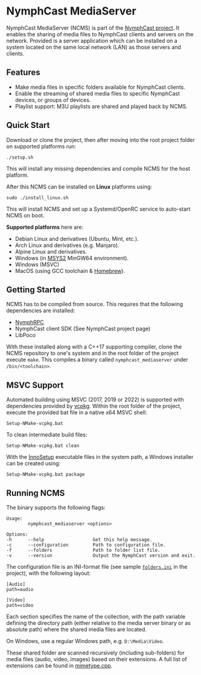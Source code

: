 # NymphCast MediaServer #

NymphCast MediaServer (NCMS) is part of the [NymphCast project](https://github.com/MayaPosch/NymphCast). It enables the sharing of media files to NymphCast clients and servers on the network. Provided is a server application which can be installed on a system located on the same local network (LAN) as those servers and clients.


## Features ##


* Make media files in specific folders available for NymphCast clients.
* Enable the streaming of shared media files to specific NymphCast devices, or groups of devices.
* Playlist support: M3U playlists are shared and played back by NCMS.

## Quick Start ##

Download or clone the project, then after moving into the root project folder on supported platforms run:

```
./setup.sh
```

This will install any missing dependencies and compile NCMS for the host platform. 

After this NCMS can be installed on **Linux** platforms using:

```
sudo ./install_linux.sh
```

This will install NCMS and set up a Systemd/OpenRC service to auto-start NCMS on boot.

**Supported platforms** here are:

* Debian Linux and derivatives (Ubuntu, Mint, etc.).
* Arch Linux and derivatives (e.g. Manjaro).
* Alpine Linux and derivatives.
* Windows (in [MSYS2](http://msys2.org/) MinGW64 environment).
* Windows (MSVC)
* MacOS (using GCC toolchain & [Homebrew](https://brew.sh/)).

## Getting Started ##

NCMS has to be compiled from source. This requires that the following dependencies are installed:

* [NymphRPC](https://github.com/MayaPosch/NymphRPC)
* NymphCast client SDK (See NymphCast project page)
* LibPoco

With these installed along with a C++17 supporting compiler, clone the NCMS repository to one's system and in the root folder of the project execute `make`. This compiles a binary called `nymphcast_mediaserver` under `/bin/<toolchain>`.

## MSVC Support ##

Automated building using MSVC (2017, 2019 or 2022) is supported with dependencies provided by [vcpkg](https://vcpkg.io). Within the root folder of the project, execute the provided bat file in a native x64 MSVC shell:

`Setup-NMake-vcpkg.bat`

To clean intermediate build files:

`Setup-NMake-vcpkg.bat clean`

With the [InnoSetup](https://jrsoftware.org/isinfo.php) executable files in the system path, a Windows installer can be created using:

`Setup-NMake-vcpkg.bat package`


## Running NCMS ##

The binary supports the following flags:

```
Usage:
        nymphcast_mediaserver <options>

Options:
-h      --help                  Get this help message.
-c      --configuration         Path to configuration file.
-f      --folders               Path to folder list file.
-v      --version               Output the NymphCast version and exit.
```

The configuration file is an INI-format file (see sample [`folders.ini`](folders.ini) in the project), with the following layout:

```
[Audio]
path=audio

[Video]
path=video
```

Each section specifies the name of the collection, with the path variable defining the directory path (either relative to the media server binary or as absolute path) where the shared media files are located. 

On Windows, use a regular Windows path, e.g. `D:\Media\Video`.

These shared folder are scanned recursively (including sub-folders) for media files (audio, video, images) based on their extensions. A full list of extensions can be found in [mimetype.cpp](src/mimetype.cpp).
